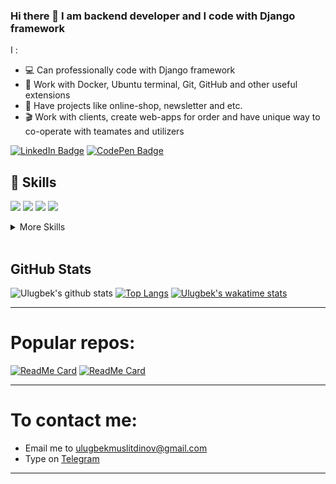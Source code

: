### Hi there 👋 I am backend developer and I code with Django framework


I :
- 💻 Can professionally code with Django framework
- :blue_book: Work with Docker, Ubuntu terminal, Git, GitHub and other useful extensions
- :newspaper: Have projects like online-shop, newsletter and etc.
- :clapper: Work with clients, create web-apps for order and have unique way to co-operate with teamates and utilizers

[![LinkedIn Badge](https://img.shields.io/badge/LinkedIn-Profile-informational?style=flat&logo=linkedin&logoColor=white&color=0D76A8)](https://www.linkedin.com/in/ulugbek-muslitdinov-5b48a51b7/)
[![CodePen Badge](https://img.shields.io/badge/CodePen-Profile-informational?style=flat&logo=linkedin&logoColor=white&color=0D76A8)](https://codepen.io/ulugbekmuslitdinov)


## 💼 Skills


![](https://img.shields.io/badge/Code-React-informational?style=flat&logo=react&logoColor=white&color=4AB197)
![](https://img.shields.io/badge/Code-JavaScript-informational?style=flat&logo=JavaScript&logoColor=white&color=4AB197)
![](https://img.shields.io/badge/Code-Python-informational?style=flat&logo=Python&logoColor=white&color=4AB197)
![](https://img.shields.io/badge/Framework-Django-informational?style=flat&logo=Django&logoColor=white&color=4AB197)


<details>
<summary>More Skills</summary>
<br>

![](https://img.shields.io/badge/Style-CSS-informational?style=flat&logo=css3&logoColor=white&color=4AB197)
![](https://img.shields.io/badge/Tools-Docker-informational?style=flat&logo=docker&logoColor=white&color=4AB197)
![](https://img.shields.io/badge/Tools-NPM-informational?style=flat&logo=npm&logoColor=white&color=4AB197)
![](https://img.shields.io/badge/Tools-Photoshop-informational?style=flat&logo=Adobe-Photoshop&logoColor=white&color=4AB197)
![](https://img.shields.io/badge/Tools-Illustrator-informational?style=flat&logo=Adobe-Illustrator&logoColor=white&color=4AB197)
![](https://img.shields.io/badge/Tools-AdobeXD-informational?style=flat&logo=Adobe-XD&logoColor=white&color=4AB197)
![](https://img.shields.io/badge/Tools-GitHub-informational?style=flat&logo=GitHub&logoColor=white&color=4AB197)
![](https://img.shields.io/badge/Tools-GitLab-informational?style=flat&logo=GitLab&logoColor=white&color=4AB197)
![](https://img.shields.io/badge/Tools-Bitbucket-informational?style=flat&logo=Bitbucket&logoColor=white&color=4AB197)

</details>

<br>


## GitHub Stats

![Ulugbek's github stats](https://github-readme-stats.vercel.app/api?username=UlugbekMuslitdinov&show_icons=true)
[![Top Langs](https://github-readme-stats.vercel.app/api/top-langs/?username=UlugbekMuslitdinov&langs_count=8&layout=compact)](https://github.com/anuraghazra/github-readme-stats)
[![Ulugbek's wakatime stats](https://github-readme-stats.vercel.app/api/wakatime?username=UlugbekMuslitdinov)](https://github.com/anuraghazra/github-readme-stats)

<hr>
<h1>Popular repos:</h1>

[![ReadMe Card](https://github-readme-stats.vercel.app/api/pin/?username=UlugbekMuslitdinov&repo=exizmat&show_owner=true)](https://github.com/anuraghazra/github-readme-stats)
[![ReadMe Card](https://github-readme-stats.vercel.app/api/pin/?username=UlugbekMuslitdinov&repo=UlugbekMuslitdinov&show_owner=true)](https://github.com/anuraghazra/github-readme-stats)




<hr>
<h1>To contact me:</h1>
<ul>
 <li>Email me to <a href="mailto:ulugbekmuslitdinov@gmail.com">ulugbekmuslitdinov@gmail.com</a></li>
  <li>Type on <a href="https://t.me/umuslitdinov_29/">Telegram</a></li>
</ul>
<hr>

